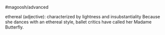 #magoosh/advanced

ethereal (adjective): characterized by lightness and insubstantiality 
Because she dances with an ethereal style, ballet critics have called her Madame Butterfly. 
